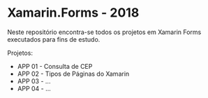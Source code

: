 # Xamarin.Forms - 2018

Neste repositório encontra-se todos os projetos em Xamarin Forms executados para fins de estudo.


Projetos: 
- APP 01 - Consulta de CEP
- APP 02 - Tipos de Páginas do Xamarin
- APP 03 - ...
- APP 04 - ...
